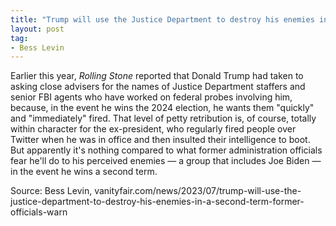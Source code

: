 ```yaml
---
title: "Trump will use the Justice Department to destroy his enemies in a second term, former officials warn"
layout: post
tag:
- Bess Levin
---
```


Earlier this year, *Rolling Stone* reported that Donald Trump had taken to asking close advisers for the names of Justice Department staffers and senior FBI agents who have worked on federal probes involving him, because, in the event he wins the 2024 election, he wants them "quickly" and "immediately" fired. That level of petty retribution is, of course, totally within character for the ex-president, who regularly fired people over Twitter when he was in office and then insulted their intelligence to boot. But apparently it's nothing compared to what former administration officials fear he'll do to his perceived enemies — a group that includes Joe Biden — in the event he wins a second term.

Source: Bess Levin, vanityfair.com/news/2023/07/trump-will-use-the-justice-department-to-destroy-his-enemies-in-a-second-term-former-officials-warn
